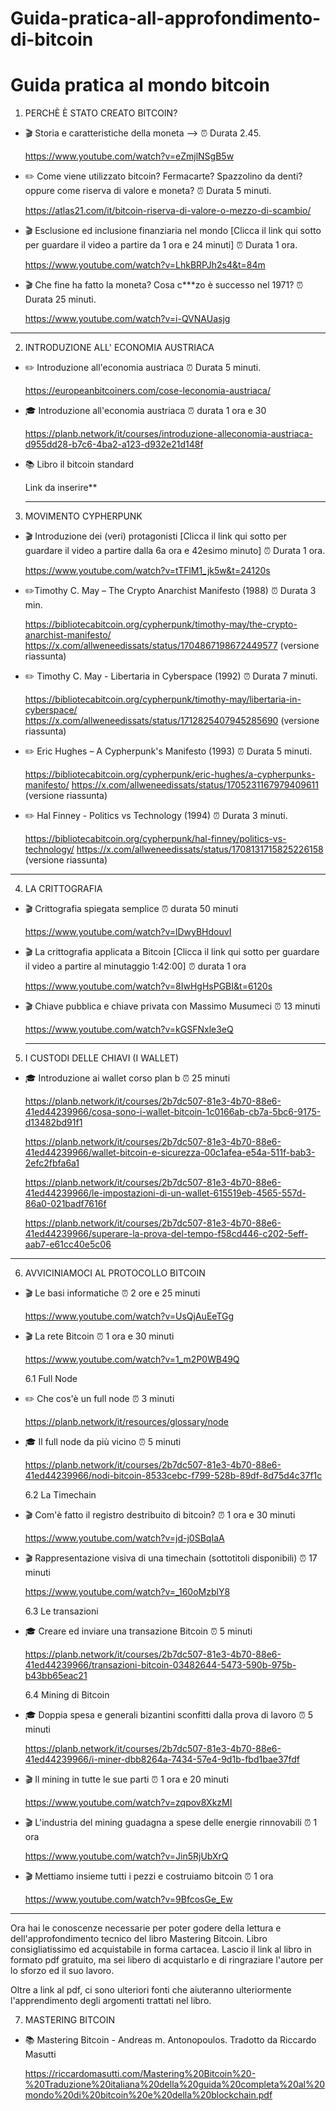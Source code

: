 # Guida-pratica-all-approfondimento-di-bitcoin

# Guida pratica al mondo bitcoin

1. PERCHÈ È STATO CREATO BITCOIN?
  
- 🎬 Storia e caratteristiche della moneta --> ⏰ Durata 2.45.
  
     https://www.youtube.com/watch?v=eZmjlNSgB5w 

- ✏️ Come viene utilizzato bitcoin? Fermacarte? Spazzolino da denti? oppure come riserva di valore e moneta? ⏰ Durata 5 minuti.
  
     https://atlas21.com/it/bitcoin-riserva-di-valore-o-mezzo-di-scambio/

- 🎬 Esclusione ed inclusione finanziaria nel mondo [Clicca il link qui sotto per guardare il video a partire da 1 ora e 24 minuti] ⏰ Durata 1 ora.
    
     https://www.youtube.com/watch?v=LhkBRPJh2s4&t=84m
    
- 🎬 Che fine ha fatto la moneta? Cosa c***zo è successo nel 1971? ⏰ Durata 25 minuti.
    
     https://www.youtube.com/watch?v=i-QVNAUasjg

---

2. INTRODUZIONE ALL' ECONOMIA AUSTRIACA

- ✏️ Introduzione all'economia austriaca ⏰ Durata 5 minuti.
  
     https://europeanbitcoiners.com/cose-leconomia-austriaca/
  
- 🎓 Introduzione all'economia austriaca ⏰ durata 1 ora e 30
  
     https://planb.network/it/courses/introduzione-alleconomia-austriaca-d955dd28-b7c6-4ba2-a123-d932e21d148f
  
- 📚 Libro il bitcoin standard

    Link da inserire**

  ---

  
3. MOVIMENTO CYPHERPUNK
   
  
- 🎬 Introduzione dei (veri) protagonisti [Clicca il link qui sotto per guardare il video a partire dalla 6a ora e 42esimo minuto] ⏰ Durata 1 ora.
  
     https://www.youtube.com/watch?v=tTFlM1_jk5w&t=24120s
  
- ✏️Timothy C. May – The Crypto Anarchist Manifesto (1988) ⏰ Durata 3 min.
  
     https://bibliotecabitcoin.org/cypherpunk/timothy-may/the-crypto-anarchist-manifesto/ 
     https://x.com/allweneedissats/status/1704867198672449577 (versione riassunta)
  
- ✏️ Timothy C. May - Libertaria in Cyberspace (1992) ⏰ Durata 7 minuti.
  
     https://bibliotecabitcoin.org/cypherpunk/timothy-may/libertaria-in-cyberspace/
     https://x.com/allweneedissats/status/1712825407945285690 (versione riassunta)
  
- ✏️ Eric Hughes – A Cypherpunk's Manifesto (1993) ⏰ Durata 5 minuti.
  
     https://bibliotecabitcoin.org/cypherpunk/eric-hughes/a-cypherpunks-manifesto/
     https://x.com/allweneedissats/status/1705231167979409611 (versione riassunta)

- ✏️ Hal Finney - Politics vs Technology (1994) ⏰ Durata 3 minuti.
  
     https://bibliotecabitcoin.org/cypherpunk/hal-finney/politics-vs-technology/
     https://x.com/allweneedissats/status/1708131715825226158 (versione riassunta)


---

4. LA CRITTOGRAFIA 


- 🎬 Crittografia spiegata semplice ⏰ durata 50 minuti
  
     https://www.youtube.com/watch?v=lDwyBHdouvI

- 🎬 La crittografia applicata a Bitcoin [Clicca il link qui sotto per guardare il video a partire al minutaggio 1:42:00] ⏰ durata 1 ora
  
     https://www.youtube.com/watch?v=8IwHgHsPGBI&t=6120s 

- 🎬 Chiave pubblica e chiave privata con Massimo Musumeci ⏰ 13 minuti
  
     https://www.youtube.com/watch?v=kGSFNxle3eQ

  ---

5. I CUSTODI DELLE CHIAVI (I WALLET)

- 🎓 Introduzione ai wallet corso plan b ⏰ 25 minuti

    https://planb.network/it/courses/2b7dc507-81e3-4b70-88e6-41ed44239966/cosa-sono-i-wallet-bitcoin-1c0166ab-cb7a-5bc6-9175-d13482bd91f1
  
    https://planb.network/it/courses/2b7dc507-81e3-4b70-88e6-41ed44239966/wallet-bitcoin-e-sicurezza-00c1afea-e54a-511f-bab3-2efc2fbfa6a1
  
    https://planb.network/it/courses/2b7dc507-81e3-4b70-88e6-41ed44239966/le-impostazioni-di-un-wallet-615519eb-4565-557d-86a0-021badf7616f
  
    https://planb.network/it/courses/2b7dc507-81e3-4b70-88e6-41ed44239966/superare-la-prova-del-tempo-f58cd446-c202-5eff-aab7-e61cc40e5c06

---


  6. AVVICINIAMOCI AL PROTOCOLLO BITCOIN
 
- 🎬 Le basi informatiche ⏰ 2 ore e 25 minuti
    
    https://www.youtube.com/watch?v=UsQjAuEeTGg
   
- 🎬 La rete Bitcoin ⏰ 1 ora e 30 minuti

    https://www.youtube.com/watch?v=1_m2P0WB49Q

  6.1 Full Node

- ✏️ Che cos'è un full node ⏰ 3 minuti

     https://planb.network/it/resources/glossary/node

- 🎓 Il full node da più vicino ⏰ 5 minuti

     https://planb.network/it/courses/2b7dc507-81e3-4b70-88e6-41ed44239966/nodi-bitcoin-8533cebc-f799-528b-89df-8d75d4c37f1c

  6.2 La Timechain

- 🎬 Com'è fatto il registro destribuito di bitcoin? ⏰ 1 ora e 30 minuti

     https://www.youtube.com/watch?v=jd-j0SBqIaA

- 🎬 Rappresentazione visiva di una timechain (sottotitoli disponibili) ⏰ 17 minuti

     https://www.youtube.com/watch?v=_160oMzblY8

  6.3 Le transazioni

- 🎓 Creare ed inviare una transazione Bitcoin ⏰ 5 minuti

     https://planb.network/it/courses/2b7dc507-81e3-4b70-88e6-41ed44239966/transazioni-bitcoin-03482644-5473-590b-975b-b43bb65eac21

  6.4 Mining di Bitcoin

- 🎓 Doppia spesa e generali bizantini sconfitti dalla prova di lavoro ⏰ 5 minuti

     https://planb.network/it/courses/2b7dc507-81e3-4b70-88e6-41ed44239966/i-miner-dbb8264a-7434-57e4-9d1b-fbd1bae37fdf

- 🎬 Il mining in tutte le sue parti ⏰ 1 ora e 20 minuti

     https://www.youtube.com/watch?v=zqpov8XkzMI

- 🎬 L'industria del mining guadagna a spese delle energie rinnovabili ⏰ 1 ora

     https://www.youtube.com/watch?v=Jin5RjUbXrQ

- 🎬 Mettiamo insieme tutti i pezzi e costruiamo bitcoin ⏰ 1 ora

     https://www.youtube.com/watch?v=9BfcosGe_Ew


---

Ora hai le conoscenze necessarie per poter godere della lettura e dell'approfondimento tecnico del libro Mastering Bitcoin. Libro consigliatissimo ed acquistabile in forma cartacea. Lascio il link al libro in formato pdf gratuito, ma sei libero di acquistarlo e di ringraziare l'autore per lo sforzo ed il suo lavoro.

Oltre a link al pdf, ci sono ulteriori fonti che aiuteranno ulteriormente l'apprendimento degli argomenti trattati nel libro.

7. MASTERING BITCOIN

- 📚 Mastering Bitcoin - Andreas m. Antonopoulos. Tradotto da Riccardo Masutti


     https://riccardomasutti.com/Mastering%20Bitcoin%20-%20Traduzione%20italiana%20della%20guida%20completa%20al%20mondo%20di%20bitcoin%20e%20della%20blockchain.pdf

   


